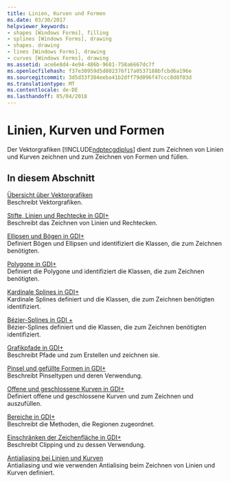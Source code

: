 ```yaml
---
title: Linien, Kurven und Formen
ms.date: 03/30/2017
helpviewer_keywords:
- shapes [Windows Forms], filling
- splines [Windows Forms], drawing
- shapes. drawing
- lines [Windows Forms], drawing
- curves [Windows Forms], drawing
ms.assetid: ace6e8d4-4e94-486b-9681-758a6667dc7f
ms.openlocfilehash: f37e30959d5d802376f17a0537188bfcbd6a196e
ms.sourcegitcommit: 3d5d33f384eeba41b2dff79d096f47ccc8d8f03d
ms.translationtype: MT
ms.contentlocale: de-DE
ms.lasthandoff: 05/04/2018
---
```

# <a name="lines-curves-and-shapes"></a>Linien, Kurven und Formen
Der Vektorgrafiken [!INCLUDE[ndptecgdiplus](../../../../includes/ndptecgdiplus-md.md)] dient zum Zeichnen von Linien und Kurven zeichnen und zum Zeichnen von Formen und füllen.  
  
## <a name="in-this-section"></a>In diesem Abschnitt  
 [Übersicht über Vektorgrafiken](../../../../docs/framework/winforms/advanced/vector-graphics-overview.md)  
 Beschreibt Vektorgrafiken.  
  
 [Stifte, Linien und Rechtecke in GDI+](../../../../docs/framework/winforms/advanced/pens-lines-and-rectangles-in-gdi.md)  
 Beschreibt das Zeichnen von Linien und Rechtecken.  
  
 [Ellipsen und Bögen in GDI+](../../../../docs/framework/winforms/advanced/ellipses-and-arcs-in-gdi.md)  
 Definiert Bögen und Ellipsen und identifiziert die Klassen, die zum Zeichnen benötigten.  
  
 [Polygone in GDI+](../../../../docs/framework/winforms/advanced/polygons-in-gdi.md)  
 Definiert die Polygone und identifiziert die Klassen, die zum Zeichnen benötigten.  
  
 [Kardinale Splines in GDI+](../../../../docs/framework/winforms/advanced/cardinal-splines-in-gdi.md)  
 Kardinale Splines definiert und die Klassen, die zum Zeichnen benötigten identifiziert.  
  
 [Bézier-Splines in GDI +](../../../../docs/framework/winforms/advanced/bezier-splines-in-gdi.md)  
 Bézier-Splines definiert und die Klassen, die zum Zeichnen benötigten identifiziert.  
  
 [Grafikpfade in GDI+](../../../../docs/framework/winforms/advanced/graphics-paths-in-gdi.md)  
 Beschreibt Pfade und zum Erstellen und zeichnen sie.  
  
 [Pinsel und gefüllte Formen in GDI+](../../../../docs/framework/winforms/advanced/brushes-and-filled-shapes-in-gdi.md)  
 Beschreibt Pinseltypen und deren Verwendung.  
  
 [Offene und geschlossene Kurven in GDI+](../../../../docs/framework/winforms/advanced/open-and-closed-curves-in-gdi.md)  
 Definiert offene und geschlossene Kurven und zum Zeichnen und auszufüllen.  
  
 [Bereiche in GDI+](../../../../docs/framework/winforms/advanced/regions-in-gdi.md)  
 Beschreibt die Methoden, die Regionen zugeordnet.  
  
 [Einschränken der Zeichenfläche in GDI+](../../../../docs/framework/winforms/advanced/restricting-the-drawing-surface-in-gdi.md)  
 Beschreibt Clipping und zu dessen Verwendung.  
  
 [Antialiasing bei Linien und Kurven](../../../../docs/framework/winforms/advanced/antialiasing-with-lines-and-curves.md)  
 Antialiasing und wie verwenden Antialising beim Zeichnen von Linien und Kurven definiert.
